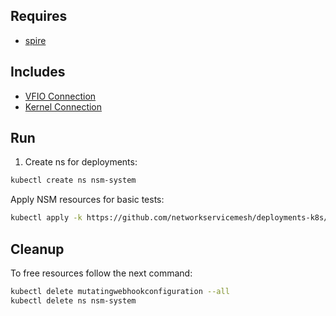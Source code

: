 ## Requires

- [spire](../spire)

## Includes

- [VFIO Connection](../use-cases/Vfio2Noop)
- [Kernel Connection](../use-cases/SriovKernel2Noop)

## Run

1. Create ns for deployments:
```bash
kubectl create ns nsm-system
```

Apply NSM resources for basic tests:
```bash
kubectl apply -k https://github.com/networkservicemesh/deployments-k8s/examples/sriov?ref=d3257910fdcb2038340b892023d746205369a599
```

## Cleanup

To free resources follow the next command:
```bash
kubectl delete mutatingwebhookconfiguration --all
kubectl delete ns nsm-system
```
